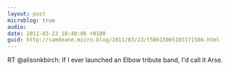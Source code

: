 ```yaml
---
layout: post
microblog: true
audio: 
date: 2011-03-23 18:49:06 +0100
guid: http://samdeane.micro.blog/2011/03/23/t50615065103171586.html
---
```

RT @alisonkbirch: If I ever launched an Elbow tribute band, I'd call it Arse.
